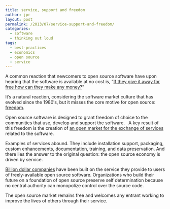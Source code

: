 ```yaml
---
title: service, support and freedom
author: jpr
layout: post
permalink: /2013/07/service-support-and-freedom/
categories:
  - software
  - thinking out loud
tags:
  - best-practices
  - economics
  - open source
  - service
---
```

A common reaction that newcomers to open source software have upon hearing that the software is available at no cost is, &#8220;[If they give it away for free how can they make any money?][1]&#8221;

It&#8217;s a natural reaction, considering the software market culture that has evolved since the 1980&#8242;s, but it misses the core motive for open source: [freedom][2].

Open source software is designed to grant freedom of choice to the communities that use, develop and support the software.   A key result of this freedom is the creation of [an open market for the exchange of services][3] related to the software.

Examples of services abound. They include installation support, packaging, custom enhancements, documentation, training, and data preservation. And there lies the answer to the original question: the open source economy is driven by service.

[Billion dollar companies][4] have been built on the service they provide to users of freely-available open source software. Organizations who build their future on a foundation of open source preserve self determination because no central authority can monopolize control over the source code.

The open source market remains free and welcomes any entrant working to improve the lives of others through their service.

 [1]: http://toc.oreilly.com/2013/02/how-do-you-make-money-with-open-source.html
 [2]: http://www.gnu.org/philosophy/free-sw.html
 [3]: http://opensource.com/business/13/4/open-source-2013-survey
 [4]: http://www.redhat.com/